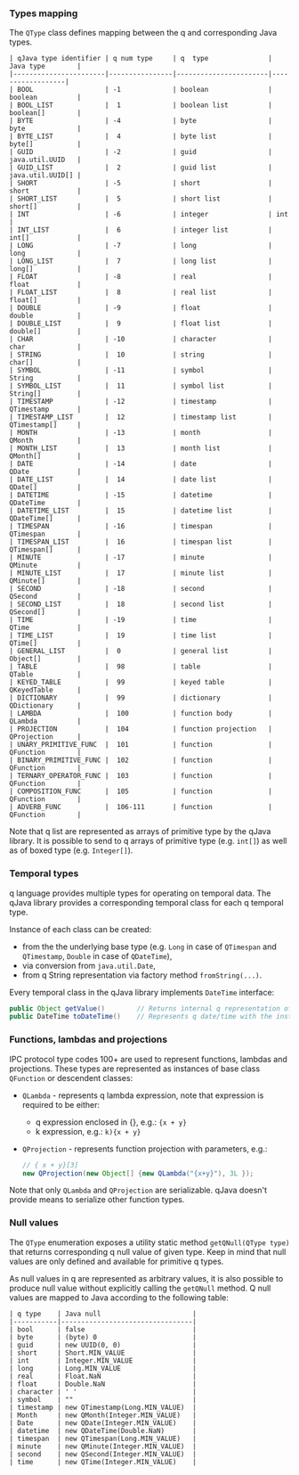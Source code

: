 ### Types mapping

The `QType` class defines mapping between the q and corresponding Java types.

```
| qJava type identifier | q num type     | q  type               | Java type        |
|-----------------------|----------------|-----------------------|------------------|
| BOOL                  | -1             | boolean               | boolean          |
| BOOL_LIST             |  1             | boolean list          | boolean[]        |
| BYTE                  | -4             | byte                  | byte             |
| BYTE_LIST             |  4             | byte list             | byte[]           |
| GUID                  | -2             | guid                  | java.util.UUID   |
| GUID_LIST             |  2             | guid list             | java.util.UUID[] |
| SHORT                 | -5             | short                 | short            |
| SHORT_LIST            |  5             | short list            | short[]          |
| INT                   | -6             | integer               | int              |
| INT_LIST              |  6             | integer list          | int[]            |
| LONG                  | -7             | long                  | long             |
| LONG_LIST             |  7             | long list             | long[]           |
| FLOAT                 | -8             | real                  | float            |
| FLOAT_LIST            |  8             | real list             | float[]          |
| DOUBLE                | -9             | float                 | double           |
| DOUBLE_LIST           |  9             | float list            | double[]         |
| CHAR                  | -10            | character             | char             |
| STRING                |  10            | string                | char[]           |
| SYMBOL                | -11            | symbol                | String           |
| SYMBOL_LIST           |  11            | symbol list           | String[]         |
| TIMESTAMP             | -12            | timestamp             | QTimestamp       |
| TIMESTAMP_LIST        |  12            | timestamp list        | QTimestamp[]     |
| MONTH                 | -13            | month                 | QMonth           |
| MONTH_LIST            |  13            | month list            | QMonth[]         |
| DATE                  | -14            | date                  | QDate            |
| DATE_LIST             |  14            | date list             | QDate[]          |
| DATETIME              | -15            | datetime              | QDateTime        |
| DATETIME_LIST         |  15            | datetime list         | QDateTime[]      |
| TIMESPAN              | -16            | timespan              | QTimespan        |
| TIMESPAN_LIST         |  16            | timespan list         | QTimespan[]      |
| MINUTE                | -17            | minute                | QMinute          |
| MINUTE_LIST           |  17            | minute list           | QMinute[]        |
| SECOND                | -18            | second                | QSecond          |
| SECOND_LIST           |  18            | second list           | QSecond[]        |
| TIME                  | -19            | time                  | QTime            |
| TIME_LIST             |  19            | time list             | QTime[]          |
| GENERAL_LIST          |  0             | general list          | Object[]         |
| TABLE                 |  98            | table                 | QTable           |
| KEYED_TABLE           |  99            | keyed table           | QKeyedTable      |
| DICTIONARY            |  99            | dictionary            | QDictionary      |
| LAMBDA                |  100           | function body         | QLambda          |
| PROJECTION            |  104           | function projection   | QProjection      |
| UNARY_PRIMITIVE_FUNC  |  101           | function              | QFunction        |
| BINARY_PRIMITIVE_FUNC |  102           | function              | QFunction        |
| TERNARY_OPERATOR_FUNC |  103           | function              | QFunction        |
| COMPOSITION_FUNC      |  105           | function              | QFunction        |
| ADVERB_FUNC           |  106-111       | function              | QFunction        |
```

Note that q list are represented as arrays of primitive type by the qJava 
library. It is possible to send to q arrays of primitive type (e.g. `int[]`) as 
well as of boxed type (e.g. `Integer[]`).

### Temporal types
q language provides multiple types for operating on temporal data. The qJava 
library provides a corresponding temporal class for each q temporal type.

Instance of each class can be created:
* from the the underlying base type (e.g. `Long` in case of `QTimespan` and `QTimestamp`, `Double` in case of `QDateTime`),
* via conversion from `java.util.Date`,
* from q String representation via factory method `fromString(...)`.

Every temporal class in the qJava library implements `DateTime` interface:

```java
public Object getValue()        // Returns internal q representation of the temporal data.
public DateTime toDateTime()	// Represents q date/time with the instance of java.util.Date.
```

### Functions, lambdas and projections

IPC protocol type codes 100+ are used to represent functions, lambdas and 
projections. These types are represented as instances of base class 
`QFunction` or descendent classes:

* `QLambda` - represents q lambda expression, note that expression is required
  to be either:
  * q expression enclosed in {}, e.g.: `{x + y}`
  * k expression, e.g.: `k){x + y}`
 
* `QProjection` - represents function projection with parameters, e.g.:
  ```java
  // { x + y}[3]
  new QProjection(new Object[] {new QLambda("{x+y}"), 3L });
  ```

Note that only `QLambda` and `QProjection` are serializable. qJava doesn't 
provide means to serialize other function types.

### Null values
The `QType` enumeration exposes a utility static method `getQNull(QType type)` 
that returns corresponding q null value of given type. Keep in mind that null 
values are only defined and available for primitive q types.

As null values in q are represented as arbitrary values, it is also possible to 
produce null value without explicitly calling the `getQNull` method. Q null 
values are mapped to Java according to the following table:

```
| q type    | Java null                       |
|-----------|---------------------------------|
| bool      | false                           |
| byte      | (byte) 0                        |
| guid      | new UUID(0, 0)                  |
| short     | Short.MIN_VALUE                 |
| int       | Integer.MIN_VALUE               |
| long      | Long.MIN_VALUE                  |
| real      | Float.NaN                       |
| float     | Double.NaN                      |
| character | ' '                             |
| symbol    | ""                              |
| timestamp | new QTimestamp(Long.MIN_VALUE)  |
| Month     | new QMonth(Integer.MIN_VALUE)   |
| Date      | new QDate(Integer.MIN_VALUE)    |
| datetime  | new QDateTime(Double.NaN)       |
| timespan  | new QTimespan(Long.MIN_VALUE)   |
| minute    | new QMinute(Integer.MIN_VALUE)  |
| second    | new QSecond(Integer.MIN_VALUE)  |
| time      | new QTime(Integer.MIN_VALUE)    |
```